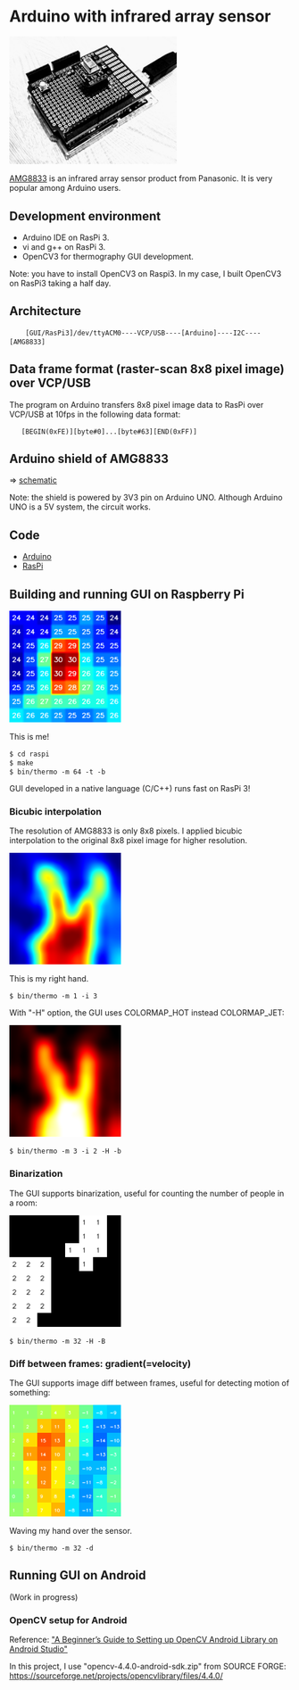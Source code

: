 # Arduino with infrared array sensor

<img src="doc/shield.jpg" width=300>

[AMG8833](https://cdn-learn.adafruit.com/assets/assets/000/043/261/original/Grid-EYE_SPECIFICATIONS%28Reference%29.pdf?1498680225) is an infrared array sensor product from Panasonic. It is very popular among Arduino users.

## Development environment

- Arduino IDE on RasPi 3.
- vi and g++ on RasPi 3.
- OpenCV3 for thermography GUI development.

Note: you have to install OpenCV3 on Raspi3. In my case, I built OpenCV3 on RasPi3 taking a half day.

## Architecture

```
    [GUI/RasPi3]/dev/ttyACM0----VCP/USB----[Arduino]----I2C----[AMG8833]
```
## Data frame format (raster-scan 8x8 pixel image) over VCP/USB

The program on Arduino transfers 8x8 pixel image data to RasPi over VCP/USB at 10fps in the following data format:

```
   [BEGIN(0xFE)][byte#0]...[byte#63][END(0xFF)]
```
## Arduino shield of AMG8833

=> [schematic](./kicad/arduino_board.pdf)

Note: the shield is powered by 3V3 pin on Arduino UNO. Although Arduino UNO is a 5V system, the circuit works.

## Code

- [Arduino](./arduino)
- [RasPi](./raspi)

## Building and running GUI on Raspberry Pi

<img src="./doc/this_is_me.png" width=200>

This is me!

```
$ cd raspi
$ make
$ bin/thermo -m 64 -t -b
```

GUI developed in a native language (C/C++) runs fast on RasPi 3!

### Bicubic interpolation

The resolution of AMG8833 is only 8x8 pixels. I applied bicubic interpolation to the original 8x8 pixel image for higher resolution.

<img src="./doc/bicubic_interpolation.png" width=200>

This is my right hand.

```
$ bin/thermo -m 1 -i 3
```

With "-H" option, the GUI uses COLORMAP_HOT instead COLORMAP_JET:

<img src="./doc/hot.png" width=200>

```
$ bin/thermo -m 3 -i 2 -H -b
```

### Binarization

The GUI supports binarization, useful for counting the number of people in a room:

<img src="./doc/binalization.png" width=200>

```
$ bin/thermo -m 32 -H -B
```

### Diff between frames: gradient(=velocity)

The GUI supports image diff between frames, useful for detecting motion of something:

<img src="./doc/diff.png" width=200>

Waving my hand over the sensor.

```
$ bin/thermo -m 32 -d
```

## Running GUI on Android

(Work in progress)

### OpenCV setup for Android

Reference: ["A Beginner’s Guide to Setting up OpenCV Android Library on Android Studio"](https://android.jlelse.eu/a-beginners-guide-to-setting-up-opencv-android-library-on-android-studio-19794e220f3c)

In this project, I use "opencv-4.4.0-android-sdk.zip" from SOURCE FORGE: https://sourceforge.net/projects/opencvlibrary/files/4.4.0/

